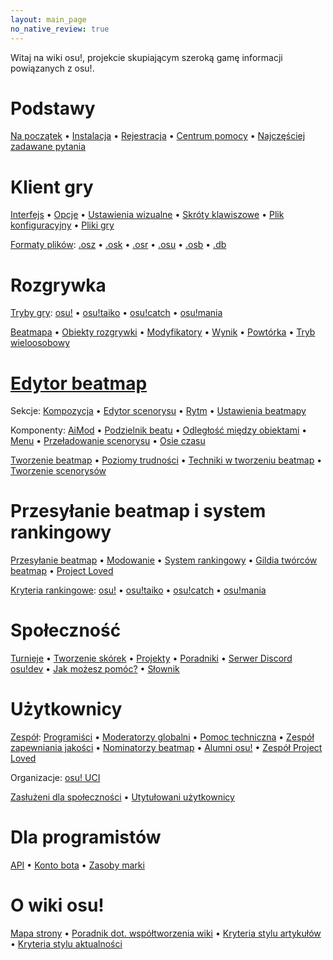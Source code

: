 ```yaml
---
layout: main_page
no_native_review: true
---
```


<div class="wiki-main-page__blurb">
Witaj na wiki osu!, projekcie skupiającym szeroką gamę informacji powiązanych z osu!.
</div>

<div class="wiki-main-page__panels">
<div class="wiki-main-page-panel wiki-main-page-panel--full">

# Podstawy

[Na początek](/wiki/Welcome) • [Instalacja](/wiki/Installation) • [Rejestracja](/wiki/Registration) • [Centrum pomocy](/wiki/Help_Centre) • [Najczęściej zadawane pytania](/wiki/FAQ)

</div>
<div class="wiki-main-page-panel">

# Klient gry

[Interfejs](/wiki/Interface) • [Opcje](/wiki/Options) • [Ustawienia wizualne](/wiki/Visual_Settings) • [Skróty klawiszowe](/wiki/Shortcut_key_reference) • [Plik konfiguracyjny](/wiki/osu!_Program_Files/User_Configuration_File) • [Pliki gry](/wiki/osu!_Program_Files)

[Formaty plików](/wiki/osu!_File_Formats): [.osz](/wiki/osu!_File_Formats/Osz_(file_format)) • [.osk](/wiki/osu!_File_Formats/Osk_(file_format)) • [.osr](/wiki/osu!_File_Formats/Osr_(file_format)) • [.osu](/wiki/osu!_File_Formats/Osu_(file_format)) • [.osb](/wiki/osu!_File_Formats/Osb_(file_format)) • [.db](/wiki/osu!_File_Formats/Db_(file_format))

</div>
<div class="wiki-main-page-panel">

# Rozgrywka

[Tryby gry](/wiki/Game_mode): [osu!](/wiki/Game_mode/osu!) • [osu!taiko](/wiki/Game_mode/osu!taiko) • [osu!catch](/wiki/Game_mode/osu!catch) • [osu!mania](/wiki/Game_mode/osu!mania)

[Beatmapa](/wiki/Beatmaps) • [Obiekty rozgrywki](/wiki/Hit_object) • [Modyfikatory](/wiki/Game_modifier) • [Wynik](/wiki/Score) • [Powtórka](/wiki/Replay) • [Tryb wieloosobowy](/wiki/Multi)

</div>
<div class="wiki-main-page-panel">

# [Edytor beatmap](/wiki/Beatmap_Editor)

Sekcje: [Kompozycja](/wiki/Beatmap_Editor/Compose) • [Edytor scenorysu](/wiki/Beatmap_Editor/Design) • [Rytm](/wiki/Beatmap_Editor/Timing) • [Ustawienia beatmapy](/wiki/Beatmap_Editor/Song_Setup)

Komponenty: [AiMod](/wiki/Beatmap_Editor/AiMod) • [Podzielnik beatu](/wiki/Beatmap_Editor/Beat_Snap_Divisor) • [Odległość między obiektami](/wiki/Beatmap_Editor/Distance_Snap) • [Menu](/wiki/Beatmap_Editor/Menu) • [Przeładowanie scenorysu](/wiki/Beatmap_Editor/SB_Load) • [Osie czasu](/wiki/Beatmap_Editor/Timelines)

[Tworzenie beatmap](/wiki/Beatmapping) • [Poziomy trudności](/wiki/Difficulties) • [Techniki w tworzeniu beatmap](/wiki/Mapping_Techniques) • [Tworzenie scenorysów](/wiki/Storyboarding)

</div>
<div class="wiki-main-page-panel">

# Przesyłanie beatmap i system rankingowy

[Przesyłanie beatmap](/wiki/Submission) • [Modowanie](/wiki/Modding) • [System rankingowy](/wiki/Beatmap_ranking_procedure) • [Gildia twórców beatmap](/wiki/Mappers_Guild) • [Project Loved](/wiki/Project_Loved)

[Kryteria rankingowe](/wiki/Ranking_Criteria): [osu!](/wiki/Ranking_Criteria/osu!) • [osu!taiko](/wiki/Ranking_Criteria/osu!taiko) • [osu!catch](/wiki/Ranking_Criteria/osu!catch) • [osu!mania](/wiki/Ranking_Criteria/osu!mania)

</div>
<div class="wiki-main-page-panel">

# Społeczność

[Turnieje](/wiki/Tournaments) • [Tworzenie skórek](/wiki/Skinning) • [Projekty](/wiki/Projects) • [Poradniki](/wiki/Guides) • [Serwer Discord osu!dev](/wiki/osu!dev_Discord_server) • [Jak możesz pomóc?](/wiki/How_You_Can_Help!) • [Słownik](/wiki/Glossary)

</div>
<div class="wiki-main-page-panel">

# Użytkownicy

[Zespół](/wiki/People/The_Team): [Programiści](/wiki/People/The_Team/Developers) • [Moderatorzy globalni](/wiki/People/The_Team/Global_Moderation_Team) • [Pomoc techniczna](/wiki/People/The_Team/Support_Team) • [Zespół zapewniania jakości](/wiki/People/The_Team/Nomination_Assessment_Team) • [Nominatorzy beatmap](/wiki/People/The_Team/Beatmap_Nominators) • [Alumni osu!](/wiki/People/The_Team/osu!_Alumni) • [Zespół Project Loved](/wiki/People/The_Team/Project_Loved_Team)

Organizacje: [osu! UCI](/wiki/Organisations/osu!_UCI)

[Zasłużeni dla społeczności](/wiki/People/Community_Contributors) • [Utytułowani użytkownicy](/wiki/People/Users_with_unique_titles)

</div>
<div class="wiki-main-page-panel">

# Dla programistów

[API](/wiki/osu!api) • [Konto bota](/wiki/Bot_account) • [Zasoby marki](/wiki/Brand_identity_guidelines)

</div>
<div class="wiki-main-page-panel">

# O wiki osu!

[Mapa strony](/wiki/Sitemap) • [Poradnik dot. współtworzenia wiki](/wiki/osu!_wiki_Contribution_Guide) • [Kryteria stylu artykułów](/wiki/Article_Styling_Criteria) • [Kryteria stylu aktualności](/wiki/News_Styling_Criteria)

</div>
</div>
